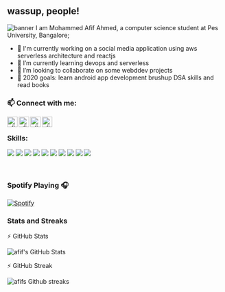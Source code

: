 ## wassup, people! <img src="https://raw.githubusercontent.com/MartinHeinz/MartinHeinz/master/wave.gif" width="10px">
![banner](https://res.cloudinary.com/charcha/image/upload/v1622053583/Hello_my_name_is_Matthew._Nice_to_meet_you._lveehv.png)
I am Mohammed Afif Ahmed, a computer science student at Pes University, Bangalore;

<!-- - 🔭 I’m currently working on a [microserviced application][gittix] -->
- 🔭 I'm currently working on a social media application using aws serverless architecture and reactjs
- 🌱 I’m currently learning devops and serverless
- 👯 I’m looking to collaborate on some webddev projects
- 🥅 2020 goals: learn android app development brushup DSA skills and read books 
  <br />

### 📫 Connect with me:

[<img align="left" alt="afif1400.github.io" width="24px" src="https://img.icons8.com/color/48/000000/earth-planet.png" />][website]

<!-- [<img align="left" alt="codeSTACKr | YouTube" width="22px" src="https://cdn.jsdelivr.net/npm/simple-icons@v3/icons/youtube.svg" />][youtube] -->

[<img align="left" alt="afif | Twitter" width="24px" src="https://img.icons8.com/fluent/48/000000/twitter.png" />][twitter]
[<img align="left" alt="afif | LinkedIn" width="24px" src="https://img.icons8.com/fluent/48/000000/linkedin.png" />][linkedin]
[<img align="left" alt="afif | Instagram" width="24px" src="https://img.icons8.com/fluent/48/000000/instagram-new.png" />][instagram]
<br />

### Skills:

![](https://img.shields.io/badge/Go-%2300ADD8?style=for-the-badge)
![](https://img.shields.io/badge/Javascript-informational?style=for-the-badge&logoColor=black&color=F7DF1E)
![](https://img.shields.io/badge/NodeJs-informational?style=for-the-badge&logoColor=white&color=339933)
![](https://img.shields.io/badge/C-informational?style=for-the-badge&logoColor=black&color=A8B9CC)
![](https://img.shields.io/badge/Python-informational?style=for-the-badge&logoColor=white&color=3776AB)
![](https://img.shields.io/badge/Java-informational?style=for-the-badge&logoColor=white&color=007396)
![](https://img.shields.io/badge/ReactJs-informational?style=for-the-badge&logoColor=black&color=61DAFB)
![](https://img.shields.io/badge/Html-informational?style=for-the-badge&logoColor=white&color=E34F26)
![](https://img.shields.io/badge/Django-informational?style=for-the-badge&logoColor=white&color=092E20)
![](https://img.shields.io/badge/Php-informational?style=for-the-badge&logoColor=white&color=A8B9CC)

<br/>

### Spotify Playing 🎧

[![Spotify](https://novatorem-omega-liart.vercel.app/api/spotify)](https://open.spotify.com/user/afifahmed)

<!-- <details> -->
### Stats and Streaks

:zap: GitHub Stats

<img align="center" alt="afif's GitHub Stats" src="https://github-readme-stats.vercel.app/api?username=afif1400&show_icons=true&hide_border=true&theme=nightowl" />

:zap: GitHub Streak    

<img align="center" alt="afifs Github streaks" src="https://github-readme-streak-stats.herokuapp.com/?user=afif1400&theme=nightowl&hide_border=true" />

<!-- </details> -->

[gittix]: https://github.com/afif1400/gittix
[website]: https://portfolio.afif.website
[course]: http://vsCodeHero.com
[twitter]: https://twitter.com/afif1400
[youtube]: https://youtube.com/codeSTACKr
[instagram]: https://instagram.com/afif.41
[linkedin]: https://linkedin.com/in/afif-ahmed
[webdevplaylist]: https://www.youtube.com/playlist?list=PLkwxH9e_vrAJ0WbEsFA9W3I1W-g_BTsbt
[jsplaylist]: https://www.youtube.com/playlist?list=PLkwxH9e_vrALRJKu7wfXby3MKeflhTu6B
[cssplaylist]: https://www.youtube.com/playlist?list=PLkwxH9e_vrALSdvZuEh6gqQdmDoDIoqz4
[reactplaylist]: https://www.youtube.com/playlist?list=PLkwxH9e_vrAK4TdffpxKY3QGyHCpxFcQ0

<!-- 📫 How to reach me: ... -->

<!--
[![Header](https://raw.githubusercontent.com/MartinHeinz/<OWNER>/<OWNER>/readme_header.png "Header")](https://some-url.dev/)

**afif1400/afif1400** is a ✨ _special_ ✨ repository because its `README.md` (this file) appears on your GitHub profile.

Here are some ideas to get you started:

- 🔭 I’m currently working on ...
- 🌱 I’m currently learning ...
- 👯 I’m looking to collaborate on ...
- 🤔 I’m looking for help with ...
- 💬 Ask me about ...
- 📫 How to reach me: ...
- 😄 Pronouns: ...
- ⚡ Fun fact: ...
-->
